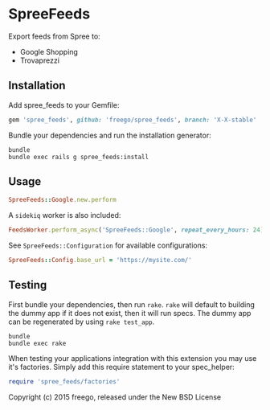 SpreeFeeds
==========

Export feeds from Spree to:
- Google Shopping
- Trovaprezzi

Installation
------------

Add spree_feeds to your Gemfile:

```ruby
gem 'spree_feeds', github: 'freego/spree_feeds', branch: 'X-X-stable'
```

Bundle your dependencies and run the installation generator:

```shell
bundle
bundle exec rails g spree_feeds:install
```

Usage
-----

```ruby
SpreeFeeds::Google.new.perform
```

A `sidekiq` worker is also included:

```ruby
FeedsWorker.perform_async('SpreeFeeds::Google', repeat_every_hours: 24)
```

See `SpreeFeeds::Configuration` for available configurations:

```ruby
SpreeFeeds::Config.base_url = 'https://mysite.com/'
```

Testing
-------

First bundle your dependencies, then run `rake`. `rake` will default to building the dummy app if it does not exist, then it will run specs. The dummy app can be regenerated by using `rake test_app`.

```shell
bundle
bundle exec rake
```

When testing your applications integration with this extension you may use it's factories.
Simply add this require statement to your spec_helper:

```ruby
require 'spree_feeds/factories'
```

Copyright (c) 2015 freego, released under the New BSD License

